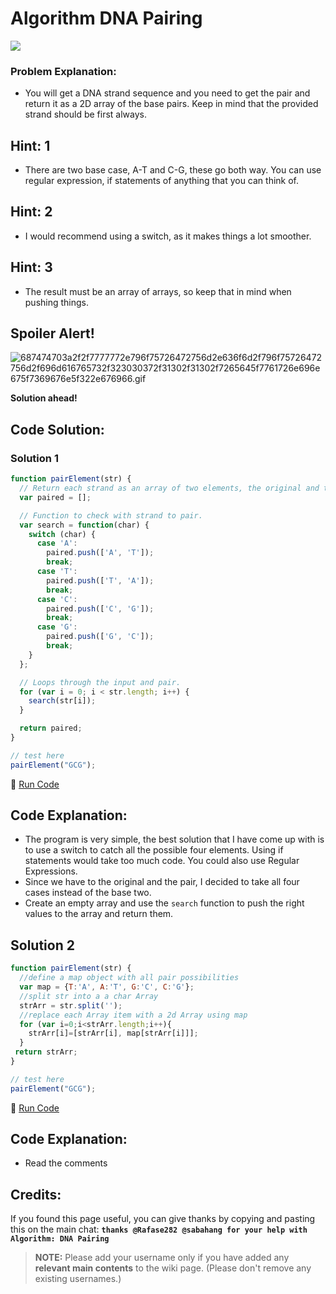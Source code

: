 # Algorithm DNA Pairing

![](https://i.imgur.com/usiNBDU.jpg)

### Problem Explanation:

- You will get a DNA strand sequence and you need to get the pair and return it as a 2D array of the base pairs. Keep in mind that the provided strand should be first always.

## Hint: 1

- There are two base case, A-T and C-G, these go both way. You can use regular expression, if statements of anything that you can think of.

## Hint: 2

- I would recommend using a switch, as it makes things a lot smoother.

## Hint: 3

- The result must be an array of arrays, so keep that in mind when pushing things.

## Spoiler Alert!

![687474703a2f2f7777772e796f75726472756d2e636f6d2f796f75726472756d2f696d616765732f323030372f31302f31302f7265645f7761726e696e675f7369676e5f322e676966.gif](https://files.gitter.im/FreeCodeCamp/Wiki/nlOm/thumb/687474703a2f2f7777772e796f75726472756d2e636f6d2f796f75726472756d2f696d616765732f323030372f31302f31302f7265645f7761726e696e675f7369676e5f322e676966.gif)

**Solution ahead!**

## Code Solution:

### Solution 1

```javascript
function pairElement(str) {
  // Return each strand as an array of two elements, the original and the pair.
  var paired = [];

  // Function to check with strand to pair.
  var search = function(char) {
    switch (char) {
      case 'A':
        paired.push(['A', 'T']);
        break;
      case 'T':
        paired.push(['T', 'A']);
        break;
      case 'C':
        paired.push(['C', 'G']);
        break;
      case 'G':
        paired.push(['G', 'C']);
        break;
    }
  };

  // Loops through the input and pair.
  for (var i = 0; i < str.length; i++) {
    search(str[i]);
  }

  return paired;
}

// test here
pairElement("GCG");
```

:rocket: [Run Code](https://repl.it/CLmz/0)

## Code Explanation:

- The program is very simple, the best solution that I have come up with is to use a switch to catch all the possible four elements. Using if statements would take too much code. You could also use Regular Expressions.
- Since we have to the original and the pair, I decided to take all four cases instead of the base two.
- Create an empty array and use the `search` function to push the right values to the array and return them.

## Solution 2

```javascript
function pairElement(str) {
  //define a map object with all pair possibilities 
  var map = {T:'A', A:'T', G:'C', C:'G'};
  //split str into a a char Array
  strArr = str.split('');
  //replace each Array item with a 2d Array using map
  for (var i=0;i<strArr.length;i++){
    strArr[i]=[strArr[i], map[strArr[i]]];
  }
 return strArr;
}

// test here
pairElement("GCG");
```

:rocket: [Run Code](https://repl.it/CLnA/0)

## Code Explanation:

- Read the comments

## Credits:

If you found this page useful, you can give thanks by copying and pasting this on the main chat: **`thanks @Rafase282 @sabahang for your help with Algorithm: DNA Pairing`**

> **NOTE:** Please add your username only if you have added any **relevant main contents** to the wiki page. (Please don't remove any existing usernames.)
